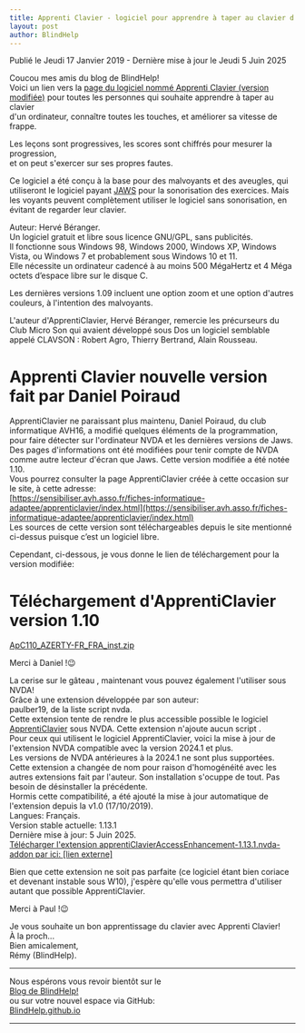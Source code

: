 ```yaml
---
title: Apprenti Clavier - logiciel pour apprendre à taper au clavier d'un ordinateur
layout: post
author: BlindHelp
---
```


<footer>Publié le Jeudi 17 Janvier 2019 - Dernière mise à jour le Jeudi 5 Juin 2025</footer>


Coucou mes amis du blog de BlindHelp!               
Voici un lien vers la [page  du logiciel nommé Apprenti Clavier (version modifiée)](https://sensibiliser.avh.asso.fr/fiches-informatique-adaptee/apprenticlavier/index.html) pour toutes les personnes qui souhaite apprendre à  taper au clavier           
d'un ordinateur, connaître toutes les touches, et améliorer sa vitesse de frappe.               

Les leçons sont progressives, les scores sont chiffrés pour mesurer la progression,              
et on peut s'exercer sur ses propres fautes.                 

Ce logiciel a été conçu à la base pour des malvoyants et des aveugles, qui utiliseront le logiciel payant [JAWS](http://www.freedomsci.de/serv01fra.htm) pour la sonorisation des exercices. Mais les voyants peuvent complètement utiliser le logiciel sans sonorisation, en évitant de regarder leur clavier.                       

Auteur: Hervé Béranger.                  
Un logiciel gratuit et libre sous licence GNU/GPL, sans publicités.                
Il fonctionne sous Windows 98, Windows 2000, Windows XP, Windows Vista, ou Windows 7 et probablement sous Windows 10 et 11.                    
Elle nécessite un ordinateur cadencé à au moins 500 MégaHertz et 4 Méga octets d’espace libre sur le disque C.                      

Les dernières versions 1.09 incluent une option zoom et une option d'autres couleurs, à l'intention des malvoyants.              

L'auteur d'ApprentiClavier, Hervé Béranger, remercie les précurseurs du Club Micro Son qui avaient développé sous Dos un logiciel semblable appelé CLAVSON : Robert Agro, Thierry Bertrand, Alain Rousseau.            

# Apprenti Clavier  nouvelle version fait par Daniel Poiraud #
ApprentiClavier ne paraissant plus maintenu, Daniel Poiraud, du club informatique AVH16, a modifié quelques éléments de la programmation, pour faire détecter sur l'ordinateur NVDA et les dernières versions de Jaws. Des pages d'informations ont été modifiées pour tenir compte de NVDA comme autre lecteur d'écran que Jaws. Cette version modifiée a été notée 1.10.    
Vous pourrez consulter la page ApprentiClavier créée à cette occasion sur   le site, à cette adresse:    
[https://sensibiliser.avh.asso.fr/fiches-informatique-adaptee/apprenticlavier/index.html](https://sensibiliser.avh.asso.fr/fiches-informatique-adaptee/apprenticlavier/index.html)    
Les sources de cette version sont téléchargeables  depuis le site mentionné ci-dessus puisque c’est un logiciel libre.    

Cependant, ci-dessous, je vous donne le lien de téléchargement pour la version modifiée:    

# Téléchargement d'ApprentiClavier version 1.10 #
[ApC110_AZERTY-FR_FRA_inst.zip](https://sensibiliser.avh.asso.fr/fiches-informatique-adaptee/apprenticlavier/ApC110_AZERTY-FR_FRA_inst.zip)    

Merci à Daniel !😉    

La cerise sur le gâteau , maintenant vous pouvez également l'utiliser sous NVDA!                   
Grâce à une extension développée par son auteur:                    
paulber19, de la liste script nvda.                 
Cette extension tente de rendre le plus accessible possible le logiciel [ApprentiClavier](https://sensibiliser.avh.asso.fr/fiches-informatique-adaptee/apprenticlavier/index.html) sous NVDA. Cette extension n'ajoute aucun script .                
Pour ceux qui utilisent le logiciel ApprentiClavier, voici la mise à jour de l'extension NVDA compatible avec la version 2024.1 et plus.    
Les versions de NVDA antérieures à la 2024.1 ne sont plus supportées.    
Cette extension a changée de nom pour raison d'homogénéité avec les autres extensions fait par l'auteur. Son installation s'ocuppe de tout. Pas besoin de désinstaller la précédente.    
Hormis cette compatibilité, a été ajouté la mise à jour automatique de l'extension depuis la v1.0 (17/10/2019).    
Langues: Français.               
Version stable actuelle: 1.13.1                 
Dernière mise à jour: 5 Juin 2025.                      
[Télécharger l'extension apprentiClavierAccessEnhancement-1.13.1.nvda-addon par ici: [lien externe]](https://github.com/paulber007/AllMyNVDAAddons/raw/master/apprentiClavierAccessEnhancement/apprentiClavierAccessEnhancement-1.13.1.nvda-addon)    

Bien que cette extension ne soit pas parfaite (ce logiciel étant bien coriace et devenant instable sous W10), j'espère qu'elle vous permettra d'utiliser autant que possible ApprentiClavier.    

Merci à Paul !😉    

Je vous souhaite un bon apprentissage du clavier avec Apprenti Clavier!         
À la proch...                 
Bien amicalement,              
Rémy (BlindHelp).

---

Nous espérons vous revoir bientôt sur le      
[Blog de BlindHelp!](http://blindhelp.blogspot.fr/)                    
ou sur  votre nouvel espace via GitHub:                     
[BlindHelp.github.io](https://blindhelp.github.io)                    

---